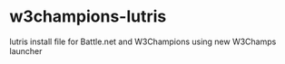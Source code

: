 # w3champions-lutris
lutris install file for Battle.net and W3Champions using new W3Champs launcher
